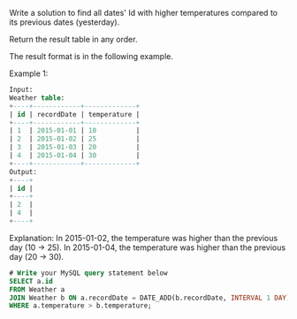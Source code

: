 Write a solution to find all dates' Id with higher temperatures compared to its previous dates (yesterday).

Return the result table in any order.

The result format is in the following example.

Example 1:
```sql
Input: 
Weather table:
+----+------------+-------------+
| id | recordDate | temperature |
+----+------------+-------------+
| 1  | 2015-01-01 | 10          |
| 2  | 2015-01-02 | 25          |
| 3  | 2015-01-03 | 20          |
| 4  | 2015-01-04 | 30          |
+----+------------+-------------+
Output: 
+----+
| id |
+----+
| 2  |
| 4  |
+----+
```
Explanation: 
In 2015-01-02, the temperature was higher than the previous day (10 -> 25).
In 2015-01-04, the temperature was higher than the previous day (20 -> 30).

```sql
# Write your MySQL query statement below
SELECT a.id
FROM Weather a
JOIN Weather b ON a.recordDate = DATE_ADD(b.recordDate, INTERVAL 1 DAY)
WHERE a.temperature > b.temperature;
```
